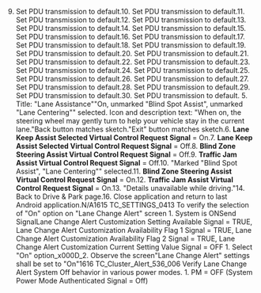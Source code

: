 9. Set PDU transmission to default.10. Set PDU transmission to default.11. Set PDU transmission to default.12. Set PDU transmission to default.13. Set PDU transmission to default.14. Set PDU transmission to default.15. Set PDU transmission to default.16. Set PDU transmission to default.17. Set PDU transmission to default.18. Set PDU transmission to default.19. Set PDU transmission to default.20. Set PDU transmission to default.21. Set PDU transmission to default.22. Set PDU transmission to default.23. Set PDU transmission to default.24. Set PDU transmission to default.25. Set PDU transmission to default.26. Set PDU transmission to default.27. Set PDU transmission to default.28. Set PDU transmission to default.29. Set PDU transmission to default.30. Set PDU transmission to default. 5. Title: "Lane Assistance""On, unmarked "Blind Spot Assist", unmarked "Lane Centering"" selected. Icon and description text: "When on, the steering wheel may gently turn to help your vehicle stay in the current lane."Back button matches sketch."Exit" button matches sketch.6. **Lane Keep Assist Selected Virtual Control Request Signal** = On.7. **Lane Keep Assist Selected Virtual Control Request Signal** = Off.8. **Blind Zone Steering Assist Virtual Control Request Signal** = Off.9. **Traffic Jam Assist Virtual Control Request Signal** = Off.10. "Marked "Blind Spot Assist", "Lane Centering"" selected.11. **Blind Zone Steering Assist Virtual Control Request Signal** = On.12. **Traffic Jam Assist Virtual Control Request Signal** = On.13. "Details unavailable while driving."14. Back to Drive & Park page.16. Close application and return to last Android application.N/A1615 TC_SETTINGS_0413 To verify the selection of "On" option on "Lane Change Alert" screen 1. System is ONSend SignalLane Change Alert Customization Setting Available Signal = TRUE, Lane Change Alert Customization Availability Flag 1 Signal = TRUE, Lane Change Alert Customization Availability Flag 2 Signal = TRUE, Lane Change Alert Customization Current Setting Value Signal = OFF 1. Select "On" option_x000D_2. Observe the screen"Lane Change Alert" settings shall be set to "On"1616 TC_Cluster_Alert_536_006 Verify Lane Change Alert System Off behavior in various power modes. 1. PM = OFF (System Power Mode Authenticated Signal = Off)
